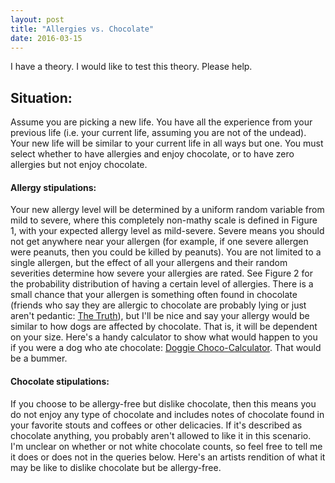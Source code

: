 ```yaml
---
layout: post
title: "Allergies vs. Chocolate"
date: 2016-03-15
---
```

I have a theory. I would like to test this theory. Please help. 
## Situation: ##

Assume you are picking a new life. You have all the experience from your previous life (i.e. your current life, 
assuming you are not of the undead). Your new life will be similar to your current life in all ways but one. You must 
select whether to have allergies and enjoy chocolate, or to have zero allergies but not enjoy chocolate. 

#### Allergy stipulations: ####

Your new allergy level will be determined by a uniform random variable from mild to severe, where this completely non-mathy 
scale is defined in Figure 1, with your expected allergy level as mild-severe. Severe means you should not get anywhere near
your allergen (for example, if one severe allergen were peanuts, then you could be killed by peanuts). You are not limited to 
a single allergen, but the effect of all your allergens and their random severities determine how severe your allergies are rated. 
<put sum here> See Figure 2 for the probability distribution of having a certain level of allergies. There is a small chance that your 
allergen is something often found in chocolate (friends who say they are allergic to chocolate are probably lying or just aren't 
pedantic: [The Truth](http://www.nyallergy.com/chocolate-allergy.php)), but I'll be nice and say your allergy would be similar to how dogs are affected by chocolate. That is, 
it will be dependent on your size. Here's a handy calculator to show what would happen to you if you were a dog who ate chocolate: 
[Doggie Choco-Calculator](http://www.petmd.com/dog/chocolate-toxicity). That would be a bummer. 

#### Chocolate stipulations: ####

If you choose to be allergy-free but dislike chocolate, then this means you do not enjoy any type of chocolate and includes 
notes of chocolate found in your favorite stouts and coffees or other delicacies. If it's described as chocolate anything, you
probably aren't allowed to like it in this scenario. I'm unclear on whether or not white chocolate counts, so feel free to tell 
me it does or does not in the queries below. Here's an artists rendition of what it may be like to dislike chocolate but be 
allergy-free. 
